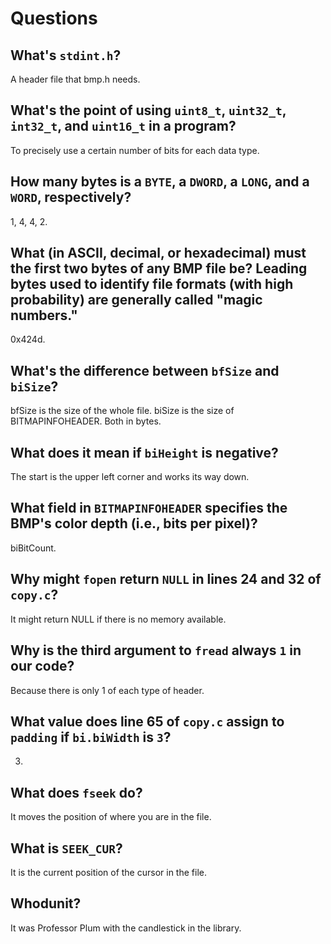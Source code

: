# Questions

## What's `stdint.h`?

A header file that bmp.h needs.

## What's the point of using `uint8_t`, `uint32_t`, `int32_t`, and `uint16_t` in a program?

To precisely use a certain number of bits for each data type.

## How many bytes is a `BYTE`, a `DWORD`, a `LONG`, and a `WORD`, respectively?

1, 4, 4, 2.

## What (in ASCII, decimal, or hexadecimal) must the first two bytes of any BMP file be? Leading bytes used to identify file formats (with high probability) are generally called "magic numbers."

0x424d.

## What's the difference between `bfSize` and `biSize`?

bfSize is the size of the whole file. biSize is the size of BITMAPINFOHEADER. Both in bytes.

## What does it mean if `biHeight` is negative?

The start is the upper left corner and works its way down.

## What field in `BITMAPINFOHEADER` specifies the BMP's color depth (i.e., bits per pixel)?

biBitCount.

## Why might `fopen` return `NULL` in lines 24 and 32 of `copy.c`?

It might return NULL if there is no memory available.

## Why is the third argument to `fread` always `1` in our code?

Because there is only 1 of each type of header.

## What value does line 65 of `copy.c` assign to `padding` if `bi.biWidth` is `3`?

3.

## What does `fseek` do?

It moves the position of where you are in the file.

## What is `SEEK_CUR`?

It is the current position of the cursor in the file.

## Whodunit?

It was Professor Plum with the candlestick in the library.
